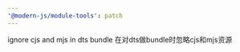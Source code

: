 ```yaml
---
'@modern-js/module-tools': patch
---
```


ignore cjs and mjs in dts bundle
在对dts做bundle时忽略cjs和mjs资源
